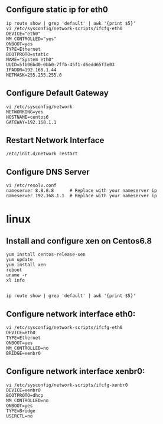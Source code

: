 ## Configure static ip for eth0

    ip route show | grep 'default' | awk '{print $5}'
    vi /etc/sysconfig/network-scripts/ifcfg-eth0
    DEVICE="eth0"
    NM_CONTROLLED="yes"
    ONBOOT=yes
    TYPE=Ethernet
    BOOTPROTO=static
    NAME="System eth0"
    UUID=5fb06bd0-0bb0-7ffb-45f1-d6edd65f3e03
    IPADDR=192.168.1.44
    NETMASK=255.255.255.0


## Configure Default Gateway

    vi /etc/sysconfig/network
    NETWORKING=yes
    HOSTNAME=centos6
    GATEWAY=192.168.1.1


## Restart Network Interface

    /etc/init.d/network restart

## Configure DNS Server

    vi /etc/resolv.conf
    nameserver 8.8.8.8      # Replace with your nameserver ip
    nameserver 192.168.1.1  # Replace with your nameserver ip


# linux
## Install and configure xen on Centos6.8
    yum install centos-release-xen
    yum update
    yum install xen
    reboot
    uname -r
    xl info


    ip route show | grep 'default' | awk '{print $5}'

## Configure network interface eth0:
    vi /etc/sysconfig/network-scripts/ifcfg-eth0
    DEVICE=eth0
    TYPE=Ethernet
    ONBOOT=yes
    NM_CONTROLLED=no
    BRIDGE=xenbr0


## Configure network interface xenbr0:
    vi /etc/sysconfig/network-scripts/ifcfg-xenbr0
    DEVICE=xenbr0
    BOOTPROTO=dhcp
    NM_CONTROLLED=no
    ONBOOT=yes
    TYPE=Bridge
    USERCTL=no
